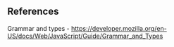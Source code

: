 ## References

Grammar and types - https://developer.mozilla.org/en-US/docs/Web/JavaScript/Guide/Grammar_and_Types
